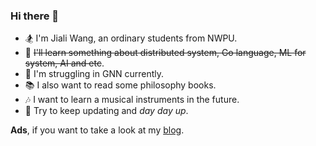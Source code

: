 ### Hi there 👋

<!--
**Anlarry/Anlarry** is a ✨ _special_ ✨ repository because its `README.md` (this file) appears on your GitHub profile.

Here are some ideas to get you started:

- 🔭 I’m currently working on ...
- 🌱 I’m currently learning ...
- 👯 I’m looking to collaborate on ...
- 🤔 I’m looking for help with ...
- 💬 Ask me about ...
- 📫 How to reach me: ...
- 😄 Pronouns: ...
- ⚡ Fun fact: ...
-->

- 🏂 I'm Jiali Wang, an ordinary students from NWPU.
- 🔭 <del>I'll learn something about distributed system, Go language, ML for system, AI and etc</del>.
- 🔭 I'm struggling in GNN currently.
- 📚 I also want to read some philosophy books.
- 🎶 I want to learn a musical instruments in the future.
- 🌈 Try to keep updating and *day day up*.

**Ads**, if you want to take a look at my [blog](https://Anlarry.github.io/).
